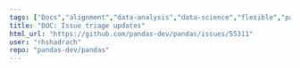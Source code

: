 ```yaml
---
tags: ["Docs","alignment","data-analysis","data-science","flexible","pandas","python"]
title: "DOC: Issue triage updates"
html_url: "https://github.com/pandas-dev/pandas/issues/55311"
user: "rhshadrach"
repo: "pandas-dev/pandas"
---
```


